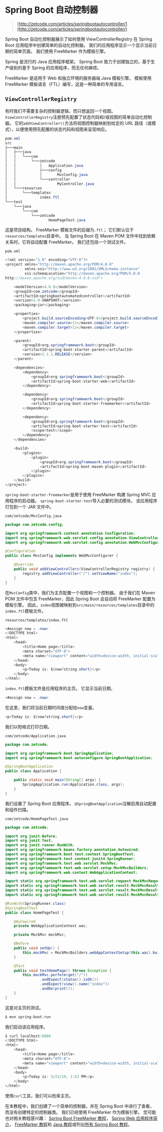 # Spring Boot 自动控制器

> [http://zetcode.com/articles/springbootautocontroller/](http://zetcode.com/articles/springbootautocontroller/)

Spring Boot 自动化控制器展示了如何使用 ViewControllerRegistry 在 Spring Boot 应用程序中创建简单的自动化控制器。 我们的应用程序显示一个显示当前日期的简单页面。 我们使用 FreeMarker 作为模板引擎。

Spring 是流行的 Java 应用程序框架。 Spring Boot 致力于创建独立的，基于生产级别的基于 Spring 的应用程序，而无任何麻烦。

FreeMarker 是适用于 Web 和独立环境的服务器端 Java 模板引擎。 模板使用 FreeMarker 模板语言（FTL）编写，这是一种简单的专用语言。

## `ViewControllerRegistry`

有时我们不需要复杂的控制器逻辑，而只想返回一个视图。 `ViewControllerRegistry`注册预先配置了状态代码和/或视图的简单自动化控制器。 它的`addViewController()`方法将视图控制器映射到给定的 URL 路径（或模式），以便使用预先配置的状态代码和视图来呈现响应。

```java
pom.xml
src
├───main
│   ├───java
│   │   └───com
│   │       └───zetcode
│   │           │   Application.java
│   │           ├───config
│   │           │       MvcConfig.java
│   │           └───controller
│   │                   MyController.java
│   └───resources
│       └───templates
│               index.ftl
└───test
    └───java
        └───com
            └───zetcode
                    HomePageTest.java

```

这是项目结构。 FreeMarker 模板文件的后缀为`.ftl`； 它们默认位于`resources/templates`目录中。 当 Spring Boot 在 Maven POM 文件中找到依赖关系时，它将自动配置 FreeMarker。 我们还包括一个测试文件。

`pom.xml`

```java
<?xml version="1.0" encoding="UTF-8"?>
<project xmlns="http://maven.apache.org/POM/4.0.0"
         xmlns:xsi="http://www.w3.org/2001/XMLSchema-instance"
         xsi:schemaLocation="http://maven.apache.org/POM/4.0.0
http://maven.apache.org/xsd/maven-4.0.0.xsd">

    <modelVersion>4.0.0</modelVersion>
    <groupId>com.zetcode</groupId>
    <artifactId>springbootautomatedcontroller</artifactId>
    <version>1.0-SNAPSHOT</version>
    <packaging>jar</packaging>

    <properties>
        <project.build.sourceEncoding>UTF-8</project.build.sourceEncoding>
        <maven.compiler.source>11</maven.compiler.source>
        <maven.compiler.target>11</maven.compiler.target>
    </properties>

    <parent>
        <groupId>org.springframework.boot</groupId>
        <artifactId>spring-boot-starter-parent</artifactId>
        <version>2.1.1.RELEASE</version>
    </parent>

    <dependencies>
        <dependency>
            <groupId>org.springframework.boot</groupId>
            <artifactId>spring-boot-starter-web</artifactId>
        </dependency>

        <dependency>
            <groupId>org.springframework.boot</groupId>
            <artifactId>spring-boot-starter-freemarker</artifactId>
        </dependency>

        <dependency>
            <groupId>org.springframework.boot</groupId>
            <artifactId>spring-boot-starter-test</artifactId>
            <scope>test</scope>
        </dependency>
    </dependencies>

    <build>
        <plugins>
            <plugin>
                <groupId>org.springframework.boot</groupId>
                <artifactId>spring-boot-maven-plugin</artifactId>
            </plugin>
        </plugins>
    </build>
</project>

```

`spring-boot-starter-freemarker`是用于使用 FreeMarker 构建 Spring MVC 应用程序的启动器。 `spring-boot-starter-test`导入必要的测试模块。 该应用程序打包到一个 JAR 文件中。

`com/zetcode/MvcConfig.java`

```java
package com.zetcode.config;

import org.springframework.context.annotation.Configuration;
import org.springframework.web.servlet.config.annotation.ViewControllerRegistry;
import org.springframework.web.servlet.config.annotation.WebMvcConfigurer;

@Configuration
public class MvcConfig implements WebMvcConfigurer {

    @Override
    public void addViewControllers(ViewControllerRegistry registry) {
        registry.addViewController("/").setViewName("index");
    }
}

```

在`MvcConfig`类中，我们为主页配置一个视图和一个控制器。 由于我们在 Maven POM 文件中包含 FreeMarker，因此 Spring Boot 会自动将 FreeMarker 配置为模板引擎。 因此，`index`视图被映射到`src/main/resources/templates`目录中的`index.ftl`模板文件。

`resources/templates/index.ftl`

```java
<#assign now = .now>
<!DOCTYPE html>
<html>
    <head>
        <title>Home page</title>
        <meta charset="UTF-8">
        <meta name="viewport" content="width=device-width, initial-scale=1.0">
    </head>
    <body>
        <p>Today is: ${now?string.short}</p>
    </body>
</html>

```

`index.ftl`模板文件是应用程序的主页。 它显示当前日期。

```java
<#assign now = .now>

```

在这里，我们将当前日期时间值分配给`now`变量。

```java
<p>Today is: ${now?string.short}</p>

```

我们以短格式打印日期。

`com/zetcode/Application.java`

```java
package com.zetcode;

import org.springframework.boot.SpringApplication;
import org.springframework.boot.autoconfigure.SpringBootApplication;

@SpringBootApplication
public class Application {

    public static void main(String[] args) {
        SpringApplication.run(Application.class, args);
    }
}

```

我们设置了 Spring Boot 应用程序。 `@SpringBootApplication`注解启用自动配置和组件扫描。

`com/zetcode/HomePageTest.java`

```java
package com.zetcode;

import org.junit.Before;
import org.junit.Test;
import org.junit.runner.RunWith;
import org.springframework.beans.factory.annotation.Autowired;
import org.springframework.boot.test.context.SpringBootTest;
import org.springframework.test.context.junit4.SpringRunner;
import org.springframework.test.web.servlet.MockMvc;
import org.springframework.test.web.servlet.setup.MockMvcBuilders;
import org.springframework.web.context.WebApplicationContext;

import static org.springframework.test.web.servlet.request.MockMvcRequestBuilders.get;
import static org.springframework.test.web.servlet.result.MockMvcResultHandlers.print;
import static org.springframework.test.web.servlet.result.MockMvcResultMatchers.status;
import static org.springframework.test.web.servlet.result.MockMvcResultMatchers.view;

@RunWith(SpringRunner.class)
@SpringBootTest
public class HomePageTest {

    @Autowired
    private WebApplicationContext wac;

    private MockMvc mockMvc;

    @Before
    public void setUp() {
        this.mockMvc = MockMvcBuilders.webAppContextSetup(this.wac).build();
    }

    @Test
    public void testHomePage() throws Exception {
        this.mockMvc.perform(get("/"))
                .andExpect(status().isOk())
                .andExpect(view().name("index"))
                .andDo(print());
    }
}

```

这是对主页的测试。

```java
$ mvn spring-boot:run

```

我们启动该应用程序。

```java
$ curl localhost:8080
<!DOCTYPE html>
<html>
    <head>
        <title>Home page</title>
        <meta charset="UTF-8">
        <meta name="viewport" content="width=device-width, initial-scale=1.0">
    </head>
    <body>
        <p>Today is: 5/21/19, 1:53 PM</p>
    </body>
</html>

```

使用`curl`工具，我们可以检索主页。

在本教程中，我们创建了一个简单的控制器，并在 Spring Boot 中进行了查看，而没有创建特定的控制器类。 我们已经使用 FreeMarker 作为模板引擎。 您可能也对相关教程感兴趣： [Spring Boot FreeMarker 教程](/springboot/freemarker/)， [Spring Web 应用程序简介](/articles/springwebfirst/)， [FreeMarker 教程](/java/freemarker/)和 [Java 教程](/lang/java/)或列出[所有 Spring Boot 教程](/all/#springboot)。